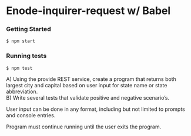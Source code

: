 # Enode-inquirer-request w/ Babel

### Getting Started

```shell
$ npm start
```

### Running tests

```shell
$ npm test
```

A)  Using the provide REST service, create a program that returns both largest city and capital based on user input for state name or state abbreviation.  
B)  Write several tests that validate positive and negative scenario’s.

User input can be done in any format, including but not limited to prompts and console entries.  

Program must continue running until the user exits the program.

